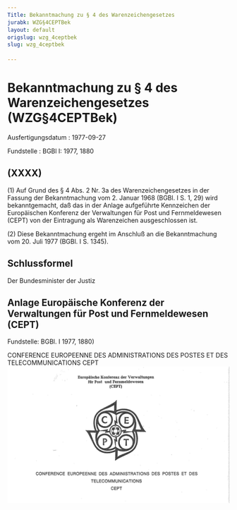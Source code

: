 ```yaml
---
Title: Bekanntmachung zu § 4 des Warenzeichengesetzes
jurabk: WZG§4CEPTBek
layout: default
origslug: wzg_4ceptbek
slug: wzg_4ceptbek

---
```


# Bekanntmachung zu § 4 des Warenzeichengesetzes (WZG§4CEPTBek)

Ausfertigungsdatum
:   1977-09-27

Fundstelle
:   BGBl I: 1977, 1880



## (XXXX)

(1) Auf Grund des § 4 Abs. 2 Nr. 3a des Warenzeichengesetzes in der
Fassung der Bekanntmachung vom 2. Januar 1968 (BGBl. I S. 1, 29) wird
bekanntgemacht, daß das in der Anlage aufgeführte Kennzeichen der
Europäischen Konferenz der Verwaltungen für Post und Fernmeldewesen
(CEPT) von der Eintragung als Warenzeichen ausgeschlossen ist.

(2) Diese Bekanntmachung ergeht im Anschluß an die Bekanntmachung vom
20\. Juli 1977 (BGBl. I S. 1345).


## Schlussformel

Der Bundesminister der Justiz


## Anlage Europäische Konferenz der Verwaltungen für Post und Fernmeldewesen (CEPT)

Fundstelle: BGBl. I 1977, 1880)

CONFERENCE EUROPEENNE DES ADMINISTRATIONS DES POSTES ET DES
TELECOMMUNICATIONS CEPT
![bgbl1_1977_j1880_0010.jpg](bgbl1_1977_j1880_0010.jpg)
